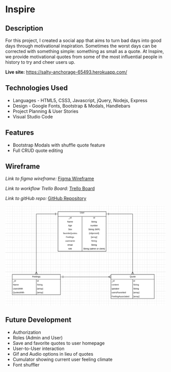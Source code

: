 # Inspire
## Description

For this project, I created a social app that aims to turn bad days into good days through motivational inspiration. Sometimes the worst days can be corrected with something simple: something as small as a quote. At Inspire, we provide motivational quotes from some of the most influential people in history to try and cheer users up.


**Live site:** <https://salty-anchorage-65493.herokuapp.com/>

## Technologies Used

  * Languages - HTML5, CSS3, Javascript, jQuery, Nodejs, Express
  * Design - Google Fonts, Bootstrap & Modals, Handlebars
  * Project Planning & User Stories 
  * Visual Studio Code


## Features

  * Bootstrap Modals with shuffle quote feature
  * Full CRUD quote editing


## Wireframe

_Link to figma wireframe:_
[Figma Wireframe](https://www.figma.com/file/g3buY6FwvGFzwg4TMHnwPlch/Inspire-Project-2?node-id=0%3A1)

_Link to workflow Trello Board:_
[Trello Board](https://trello.com/b/C6K0J8Ip/inspire-trello-board)

_Link to gitHub repo:_
[GitHub Repository](https://github.com/Jdale28/connectFour)


![ERD](public/images/Lucid-Charts-ERD.png)


## Future Development

  * Authorization
  * Roles (Admin and User)
  * Save and favorite quotes to user homepage
  * User-to-User interaction
  * Gif and Audio options in lieu of quotes
  * Cumulator showing current user feeling climate
  * Font shuffler